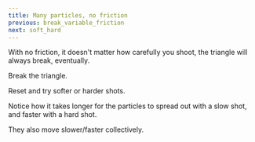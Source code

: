 ```yaml
---
title: Many particles, no friction
previous: break_variable_friction
next: soft_hard
---
```


<script>
    var sim = createSimulation({
        initialize: function(simulation) {
            var p = simulation.parameters;
            p.friction = 0;
            setBoxWidth(simulation, 90);

            initBilliards(simulation, simulation.boxBounds);

    		setToolbarAvailableTools(simulation.toolbar, ["impulse"]);
        }
    });
</script>

With no friction, it doesn't matter how carefully you shoot, the triangle will always break, eventually.

Break the triangle.

<script>
    cue(isBilliardsTriangleSplit(sim));
    endStep();
</script>

Reset and try softer or harder shots.

Notice how it takes longer for the particles to spread out with a slow shot, and faster with a hard shot.

They also move slower/faster collectively.
